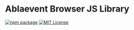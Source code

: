 # Ablaevent Browser JS Library

[![npm package](https://img.shields.io/npm/v/ablaevent-js?style=flat-square)](https://www.npmjs.com/package/ablaevent-js)
[![MIT License](https://img.shields.io/badge/License-MIT-red.svg?style=flat-square)](https://opensource.org/licenses/MIT)

